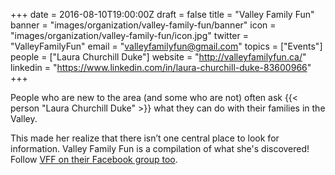 +++
date = 2016-08-10T19:00:00Z
draft = false
title = "Valley Family Fun"
banner = "images/organization/valley-family-fun/banner"
icon = "images/organization/valley-family-fun/icon.jpg"
twitter = "ValleyFamilyFun"
email = "valleyfamilyfun@gmail.com"
topics = ["Events"]
people = ["Laura Churchill Duke"]
website = "http://valleyfamilyfun.ca/"
linkedin = "https://www.linkedin.com/in/laura-churchill-duke-83600966"
+++

People who are new to the area (and some who are not) often ask {{< person "Laura Churchill Duke" >}} what they can do with their families in the Valley.

This made her realize that there isn’t one central place to look for information. Valley Family Fun is a compilation of what she's discovered!  Follow [VFF on their Facebook group too](https://www.facebook.com/groups/valleyfamilyfun/).
